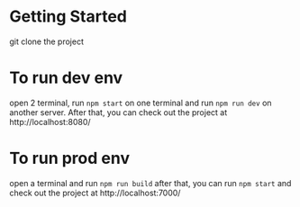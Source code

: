 # Getting Started
git clone the project

# To run dev env
open 2 terminal, run 
`npm start`
on one terminal and run
`npm run dev`
on another server.
After that, you can check out the project at http://localhost:8080/

# To run prod env
open a terminal and run
`npm run build`
after that, you can run
`npm start`
and check out the project at http://localhost:7000/
